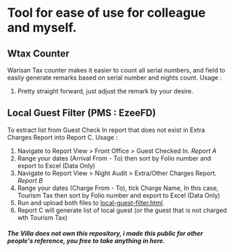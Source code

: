 # Tool for ease of use for colleague and myself. 

## Wtax Counter
Warisan Tax counter makes it easier to count all serial numbers, and field to easily generate remarks based on serial number and nights count. 
Usage : 
1) Pretty straight forward, just adjust the remark by your desire. 

## Local Guest Filter (PMS : EzeeFD)
To extract list from Guest Check In report that does not exist in Extra Charges Report into Report C. 
Usage : 
1) Navigate to Report View > Front Office > Guest Checked In. _Report A_
2) Range your dates (Arrival From - To) then sort by Folio number and export to Excel (Data Only)
3) Navigate to Report View > Night Audit > Extra/Other Charges Report. _Report B_
4) Range your dates (Charge From - To), tick Charge Name, In this case, Tourism Tax then sort by Folio number and export to Excel (Data Only)
5) Run and upload both files to [local-guest-filter.html](https://github.com/CentCake/THE-VILLA-TOOLS/blob/main/local-guest-filter.html).
6) Report C will generate list of local guest (or the guest that is not charged wth Tourism Tax)

##### The Villa does not own this repository, i made this public for other people's reference, you free to take anything in here. 
